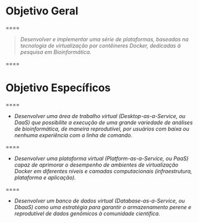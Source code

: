 # Objetivo Geral

====

> *Desenvolver e implementar uma série de plataformas, baseadas na tecnologia de virtualização por contêineres Docker, dedicadas à pesquisa em Bioinformática.*

====

# Objetivo Específicos

====

- *Desenvolver uma área de trabalho virtual (*Desktop-as-a-Service, ou DaaS*) que possibilite a execução de uma grande variedade de análises de bioinformática, de maneira reprodutível, por usuários com baixa ou nenhuma experiência com a linha de comando.*

====

- *Desenvolver uma plataforma virtual (*Platform-as-a-Service, ou PaaS*) capaz de aprimorar o desempenho de ambientes de virtualização Docker em diferentes níveis e camadas computacionais (infraestrutura, plataforma e aplicação).*

==== 

- *Desenvolver um banco de dados virtual (Database-as-a-Service, ou DbaaS) como uma estratégia para garantir o armazenamento perene e reprodutível de dados genômicos à comunidade científica.*
